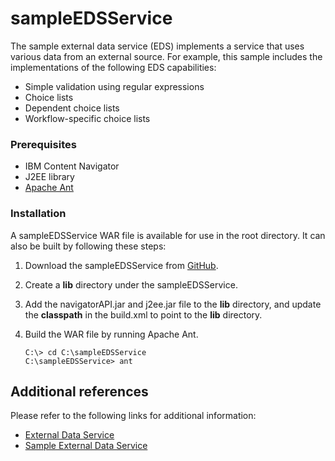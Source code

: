 # sampleEDSService

The sample external data service (EDS) implements a service that uses various data from an external source. For example, this sample includes the implementations of the following EDS capabilities:
* Simple validation using regular expressions
* Choice lists
* Dependent choice lists
* Workflow-specific choice lists

### Prerequisites

* IBM Content Navigator
* J2EE library
* [Apache Ant](http://ant.apache.org/)

### Installation
A sampleEDSService WAR file is available for use in the root directory. It can also be built by following these steps:

1. Download the sampleEDSService from [GitHub](https://github.com/ibm-ecm/ibm-content-navigator-samples/tree/master/sampleEDSService).
2. Create a **lib** directory under the sampleEDSService.
3. Add the navigatorAPI.jar and j2ee.jar file to the **lib** directory, and update the **classpath** in the build.xml to point to the **lib** directory.
4. Build the WAR file by running Apache Ant.

    ```
    C:\> cd C:\sampleEDSService
    C:\sampleEDSService> ant
    ```

## Additional references

Please refer to the following links for additional information:
* [External Data Service](https://www.ibm.com/support/knowledgecenter/SSEUEX_3.0.7/com.ibm.developingeuc.doc/eucap001.htm)
* [Sample External Data Service](https://www.ibm.com/support/knowledgecenter/SSEUEX_3.0.7/com.ibm.developingeuc.doc/eucap005.htm)
